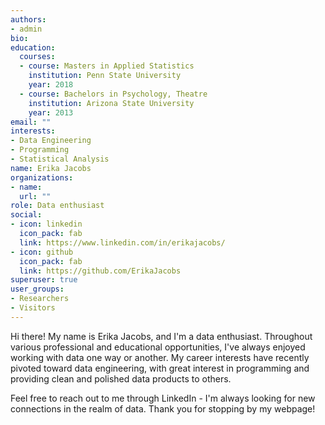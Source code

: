 ```yaml
---
authors:
- admin
bio: 
education:
  courses:
  - course: Masters in Applied Statistics
    institution: Penn State University
    year: 2018
  - course: Bachelors in Psychology, Theatre
    institution: Arizona State University
    year: 2013
email: ""
interests:
- Data Engineering
- Programming
- Statistical Analysis
name: Erika Jacobs
organizations:
- name: 
  url: ""
role: Data enthusiast
social:
- icon: linkedin
  icon_pack: fab
  link: https://www.linkedin.com/in/erikajacobs/
- icon: github
  icon_pack: fab
  link: https://github.com/ErikaJacobs
superuser: true
user_groups:
- Researchers
- Visitors
---
```


Hi there! My name is Erika Jacobs, and I'm a data enthusiast. Throughout various professional and educational opportunities, I've always enjoyed working with data one way or another. My career interests have recently pivoted toward data engineering, with great interest in programming and providing clean and polished data products to others. 

Feel free to reach out to me through LinkedIn - I'm always looking for new connections in the realm of data. Thank you for stopping by my webpage!
